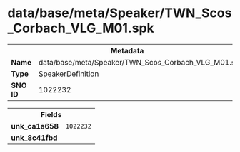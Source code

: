 <h1>data/base/meta/Speaker/TWN_Scos_Corbach_VLG_M01.spk</h1><table><tr><th colspan="100%">Metadata</th></tr><tr><td><b>Name</b></td><td>data/base/meta/Speaker/TWN_Scos_Corbach_VLG_M01.spk</td></tr><tr><td><b>Type</b></td><td>SpeakerDefinition</td></tr><tr><td><b>SNO ID</b></td><td>1022232</td></tr></table>

<table><tr><th colspan="100%">Fields</th></tr><tr><td><b>unk_ca1a658</b></td><td><code>1022232</code></td></tr><tr><td><b>unk_8c41fbd</b></td><td></td></tr></table>


